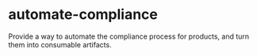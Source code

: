 # automate-compliance
Provide a way to automate the compliance process for products, and turn them into consumable artifacts.
